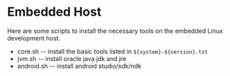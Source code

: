 
# Embedded Host

Here are some scripts to install the necessary tools on the embedded Linux development host.

* core.sh -- install the basic tools listed in `${system}-${version}.txt`
* jvm.sh -- install oracle java jdk and jre
* android.sh -- install android studio/sdk/ndk
